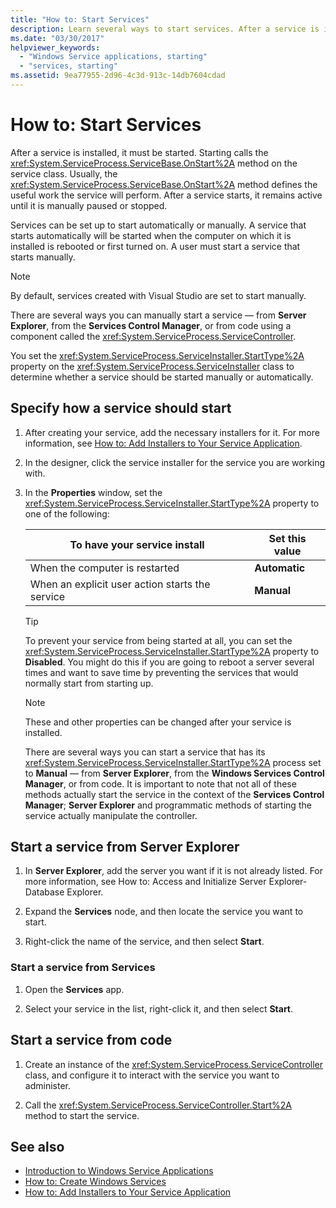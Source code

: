 ```yaml
---
title: "How to: Start Services"
description: Learn several ways to start services. After a service is installed, it must be started. Starting calls the OnStart method on the service class.
ms.date: "03/30/2017"
helpviewer_keywords:
  - "Windows Service applications, starting"
  - "services, starting"
ms.assetid: 9ea77955-2d96-4c3d-913c-14db7604cdad
---
```

# How to: Start Services

After a service is installed, it must be started. Starting calls the <xref:System.ServiceProcess.ServiceBase.OnStart%2A> method on the service class. Usually, the <xref:System.ServiceProcess.ServiceBase.OnStart%2A> method defines the useful work the service will perform. After a service starts, it remains active until it is manually paused or stopped.

Services can be set up to start automatically or manually. A service that starts automatically will be started when the computer on which it is installed is rebooted or first turned on. A user must start a service that starts manually.

> [!NOTE]
> By default, services created with Visual Studio are set to start manually.

There are several ways you can manually start a service — from **Server Explorer**, from the **Services Control Manager**, or from code using a component called the <xref:System.ServiceProcess.ServiceController>.

You set the <xref:System.ServiceProcess.ServiceInstaller.StartType%2A> property on the <xref:System.ServiceProcess.ServiceInstaller> class to determine whether a service should be started manually or automatically.

## Specify how a service should start

1. After creating your service, add the necessary installers for it. For more information, see [How to: Add Installers to Your Service Application](how-to-add-installers-to-your-service-application.md).

2. In the designer, click the service installer for the service you are working with.

3. In the **Properties** window, set the <xref:System.ServiceProcess.ServiceInstaller.StartType%2A> property to one of the following:

    |To have your service install|Set this value|
    |----------------------------------|--------------------|
    |When the computer is restarted|**Automatic**|
    |When an explicit user action starts the service|**Manual**|

    > [!TIP]
    > To prevent your service from being started at all, you can set the <xref:System.ServiceProcess.ServiceInstaller.StartType%2A> property to **Disabled**. You might do this if you are going to reboot a server several times and want to save time by preventing the services that would normally start from starting up.

    > [!NOTE]
    > These and other properties can be changed after your service is installed.

    There are several ways you can start a service that has its <xref:System.ServiceProcess.ServiceInstaller.StartType%2A> process set to **Manual** — from **Server Explorer**, from the **Windows Services Control Manager**, or from code. It is important to note that not all of these methods actually start the service in the context of the **Services Control Manager**; **Server Explorer** and programmatic methods of starting the service actually manipulate the controller.

## Start a service from Server Explorer

1. In **Server Explorer**, add the server you want if it is not already listed. For more information, see How to: Access and Initialize Server Explorer-Database Explorer.

2. Expand the **Services** node, and then locate the service you want to start.

3. Right-click the name of the service, and then select **Start**.

### Start a service from Services

1. Open the **Services** app.

2. Select your service in the list, right-click it, and then select **Start**.

## Start a service from code

1. Create an instance of the <xref:System.ServiceProcess.ServiceController> class, and configure it to interact with the service you want to administer.

2. Call the <xref:System.ServiceProcess.ServiceController.Start%2A> method to start the service.

## See also

- [Introduction to Windows Service Applications](introduction-to-windows-service-applications.md)
- [How to: Create Windows Services](how-to-create-windows-services.md)
- [How to: Add Installers to Your Service Application](how-to-add-installers-to-your-service-application.md)
